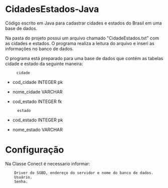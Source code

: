 # CidadesEstados-Java
Código escrito em Java para cadastrar cidades e estados do Brasil em uma base de dados.

Na pasta do projeto possui um arquivo chamado "CidadeEstados.txt" com as cidades e estados.
O programa realiza a leitura do arquivo e inseri as informaçôes no banco de dados.

O programa está preparado para uma base de dados que contém as tabelas cidade e estado da seguinte maneira:

         cidade
  
  - cod_cidade INTEGER pk
  - nome_cidade VARCHAR
  - cod_estado INTEGER fk
   
          estado
   
   - cod_estado INTEGER pk
   - nome_estado VARCHAR
   
  # Configuração 
  
  Na Classe Conect é necessario informar:
  
        Driver do SGBD, endereço do servidor e nome do banco de dados.
        Usuário.
        Senha.
   
